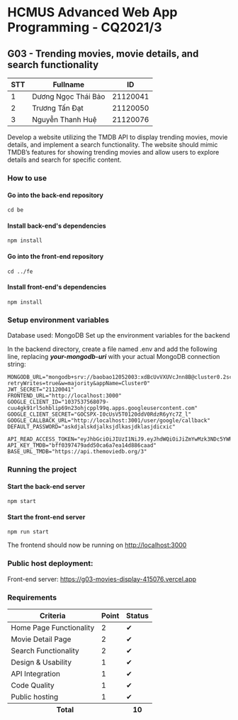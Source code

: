 # HCMUS Advanced Web App Programming - CQ2021/3

## G03 - Trending movies, movie details, and search functionality

<table className="table table-bordered mt-3">
  <thead className="table-light">
    <tr>
      <th>STT</th>
      <th>Fullname</th>
      <th>ID</th>
    </tr>
  </thead>
  <tbody>
    <tr>
      <td>1</td>
      <td>Dương Ngọc Thái Bảo</td>
      <td>21120041</td>
    </tr>
    <tr>
      <td>2</td>
      <td>Trương Tấn Đạt</td>
      <td>21120050</td>
    </tr>
    <tr>
      <td>3</td>
      <td>Nguyễn Thanh Huệ</td>
      <td>21120076</td>
    </tr>
  
  </tbody>
</table>


Develop a website utilizing the TMDB API to display trending movies, movie details, and implement a search functionality. The website should mimic TMDB’s features for showing trending movies and allow users to explore details and search for specific content.

### How to use
#### Go into the back-end repository

```
cd be
```

#### Install back-end's dependencies

```
npm install
```

#### Go into the front-end repository

```
cd ../fe
```

#### Install front-end's dependencies

```
npm install
```

### Setup environment variables
Database used: MongoDB
Set up the environment variables for the backend

In the backend directory, create a file named .env and add the following line, replacing ***your-mongodb-uri*** with your actual MongoDB connection string:

```
MONGODB_URL="mongodb+srv://baobao12052003:xdBcUvVXUVcJnn8B@cluster0.2sc4z.mongodb.net/?retryWrites=true&w=majority&appName=Cluster0"
JWT_SECRET="21120041"
FRONTEND_URL="http://localhost:3000"
GOOGLE_CLIENT_ID="1037537568079-cuu4gk91rl5ohblip69n23ohjcppl99q.apps.googleusercontent.com"
GOOGLE_CLIENT_SECRET="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"
GOOGLE_CALLBACK_URL="http://localhost:3001/user/google/callback"
DEFAULT_PASSWORD="askdjalskdjalksjdlkasjdklasjdicxic"

API_READ_ACCESS_TOKEN="eyJhbGciOiJIUzI1NiJ9.eyJhdWQiOiJiZmYwMzk3NDc5YWRkNTBjYTZhN2VhMTRkODg2Y2FhZCIsIm5iZiI6MTczMzczMjY0Mi4yMjgsInN1YiI6IjY3NTZhOTIyZWUzM2IxMDk3YWMwOGZmNyIsInNjb3BlcyI6WyJhcGlfcmVhZCJdLCJ2ZXJzaW9uIjoxfQ.7etCBH23LuOEw7hwh9s7Sg6MJVD07ey7n6PSXd3m5nY"
API_KEY_TMDB="bff0397479add50ca6a7ea14d886caad"
BASE_URL_TMDB="https://api.themoviedb.org/3"
```

### Running the project
#### Start the back-end server
```
npm start
```

#### Start the front-end server
```
npm run start
```

The frontend should now be running on [http://localhost:3000](http://localhost:3000)

### Public host deployment:
Front-end server: https://g03-movies-display-415076.vercel.app </br>

### Requirements
<table className="table table-bordered mt-3">
  <thead className="table-light">
    <tr>
      <th>Criteria</th>
      <th>Point</th>
      <th>Status</th>
    </tr>
  </thead>
  <tbody>
    <tr>
      <td>Home Page Functionality</td>
      <td>2</td>
      <td>&#10004;</td>
    </tr>
    <tr>
      <td>Movie Detail Page</td>
      <td>2</td>
      <td>&#10004;</td>
    </tr>
    <tr>
      <td>Search Functionality</td>
      <td>2</td>
      <td>&#10004;</td>
    </tr>
    <tr>
      <td>Design & Usability</td>
      <td>1</td>
      <td>&#10004;</td>
    </tr>
    <tr>
      <td>API Integration</td>
      <td>1</td>
      <td>&#10004;</td>
    </tr>
    <tr>
      <td>Code Quality</td>
      <td>1</td>
      <td>&#10004;</td>
    </tr>
    <tr>
      <td>Public hosting</td>
      <td>1</td>
      <td>&#10004;</td>
    </tr>
  </tbody>
  <tfoot>
    <tr>
      <th colSpan="2">Total</th>
      <th>10</th>
    </tr>
  </tfoot>
</table>